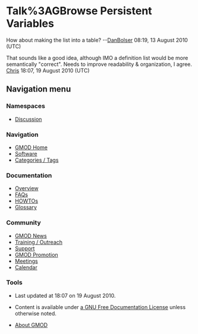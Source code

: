 



<span id="top"></span>




# <span dir="auto">Talk%3AGBrowse Persistent Variables</span>









How about making the list into a table?
--[DanBolser](User%3ADanBolser "User%3ADanBolser") 08:19, 13 August 2010
(UTC)

That sounds like a good idea, although IMO a definition list would be
more semantically "correct". Needs to improve readability &
organization, I agree. <a
href="http://gmod.org/mediawiki/index.php?title=User%3ACvandevelde&amp;action=edit&amp;redlink=1"
class="new" title="User%3ACvandevelde (page does not exist)">Chris</a>
18:07, 19 August 2010 (UTC)








## Navigation menu



### Namespaces


- <span id="ca-talk"><a href="Talk%3AGBrowse_Persistent_Variables" accesskey="t"
  title="Discussion about the content page [t]">Discussion</a></span>


### 



<a href="Main_Page"
style="background-image: url(../images/GMOD-cogs.png);"
title="Visit the main page"></a>


### Navigation



- <span id="n-GMOD-Home">[GMOD Home](Main_Page)</span>
- <span id="n-Software">[Software](GMOD_Components)</span>
- <span id="n-Categories-.2F-Tags">[Categories /
  Tags](Categories)</span>




### Documentation



- <span id="n-Overview">[Overview](Overview)</span>
- <span id="n-FAQs">[FAQs](Category%3AFAQ)</span>
- <span id="n-HOWTOs">[HOWTOs](Category%3AHOWTO)</span>
- <span id="n-Glossary">[Glossary](Glossary)</span>




### Community



- <span id="n-GMOD-News">[GMOD News](GMOD_News)</span>
- <span id="n-Training-.2F-Outreach">[Training /
  Outreach](Training_and_Outreach)</span>
- <span id="n-Support">[Support](Support)</span>
- <span id="n-GMOD-Promotion">[GMOD Promotion](GMOD_Promotion)</span>
- <span id="n-Meetings">[Meetings](Meetings)</span>
- <span id="n-Calendar">[Calendar](Calendar)</span>




### Tools




- <span id="footer-info-lastmod">Last updated at 18:07 on 19 August
  2010.</span>
<!-- - <span id="footer-info-viewcount">5,891 page views.</span> -->
- <span id="footer-info-copyright">Content is available under
  <a href="http://www.gnu.org/licenses/fdl-1.3.html" class="external"
  rel="nofollow">a GNU Free Documentation License</a> unless otherwise
  noted.</span>

<!-- -->

- <span id="footer-places-about">[About
  GMOD](GMOD%3AAbout "GMOD%3AAbout")</span>

<!-- -->




